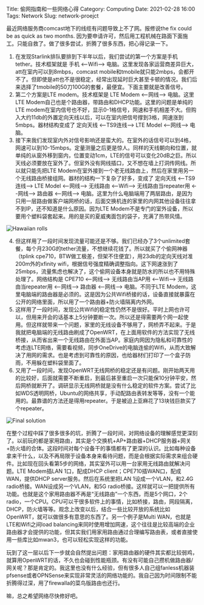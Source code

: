 Title: 偷网指南和一些网络心得
Category: Computing
Date: 2021-02-28 16:00
Tags: Network
Slug: network-proejct

最近网络服务商comcast地下的线缆有问题导致上不了网。报修说the fix could be as quick as two months. 因为要申请许可，然后用工程机械在路面下面施工。只能自救了。做了很多尝试，折腾了很多东西，把心得记录一下。

1. 在发现Starlink排队要排到下半年以后，我们尝试的第一个方案是手机tether。技术框架就是 手机 <--Wifi--> 电脑。这里发现各家运营商差异巨大，att在室内可以到8mbps，comcast mobile和tmobile就只能2mbps，会都开不了。但即使是att也不是很稳定，经常出现延时巨大甚至卡顿的情况。我们后来选择了tmobile的50刀100G的套餐，最便宜。下面主要就是改善信号。
2. 第二个方案是LTE modem。技术框架是 LTE Modem <--网线--> 电脑。这里LTE Modem自己也是个路由器，带路由和DHCP功能。这里的问题是单纯的LTE modem在室内信号也不好，显示0-1格信号，网速和手机相差不大。但购入大约11db的外置定向天线以后，可以在室内把信号撑到3格，网速涨到5mbps。器材结构变成了 定向天线 <--TS9连线--> LTE Model <--网线--> 电脑。
3. 接下来我们发现室内外对信号影响还是蛮大的。在室外的话信号可以到4格，网速可以到10-15mbps。定量测量之后更是惊人。同样的天线朝向和位置，就单纯的从窗外移到窗内，位置变动1cm，LTE的信号可以变化20dB之巨。所以天线必须要放在室外了。但室外没有网线插口，又不想在墙上打洞传网线。所以就只能先把LTE Modem在室外接到一个老无线路由上，然后在家里用另一个无线路由桥接组网。器材的结构一下复杂了好多，变成了 定向天线 <--TS9连线--> LTE Model <--网线--> 无线路由 <--Wifi--> 无线路由当repeater用 <--网线--> 路由器 <--网线--> 电脑。这里为什么电脑端用了两层路由，是因为只用一层路由做客户端网桥的话，后面交换机连的家里的内网其他设备往往拿不到IP，还不知道是什么原因。因为LTE Modem不是专门的室外设备，所以要用个塑料袋套起来。用的是买的夏威夷面包的袋子，充满了热带风情。

![Hawaiian rolls](/images/network_hawaiian.jpg)

4. 但这样用了一段时间发现流量可能还是不够。我们已经办了3个unlimited套餐，每个月230G的tether流量，不想继续花钱了。所以就买了个偷网神器（tplink cpe710，BTW做工极差，但架不住便宜），用23db的定向天线对准200m外的xfinity wifi，根据信号强度精确调整指向。这下网速涨到了25mbps，流量焦虑也解决了，这个偷网设备本身就是防水的所以也不用特殊处理了。网络结构是 CPE710 <--网线--> 无线路由当AP用 <--Wifi--> 无线路由当repeater用 <--网线--> 路由器 <--网线--> 电脑。不同于LTE Modem，这里电脑端的路由器是必须的。这是因为公共Wifi桥接的话，设备直接就暴露在公开的网络里面，所以用了一个路由器+防火墙隔离内外网。
5. 这样用了一段时间，发现公共Wifi的稳定性仍然不是很好。平时上网也许可以，但用来开会的话基本上5分钟要断一次。所以还是得需要两个网一起使用。但这样就带来一个问题，家里的无线设备不够用了，网桥弄不起来。于是我就把电脑端的无线路由刷成了OpenWRT，在上面用软件的方法实现了无线桥接，从而省出来一个无线路由在外面当AP。家庭内网因为隐私和可靠性的考虑连LTE网络，需要看视频，同步OneDrive的电脑连偷的Wifi，从而大致解决了用网的需求。也是考虑到可靠性的原因，也给器材们打印了一个盒子防雨，不用躲在塑料袋里面了。
6. 又用了一段时间，发现OpenWRT无线网桥的稳定还是有问题。刚开始两天用的比较好，后面就需要不断重启，到最后甚至重启一次只能保10分钟平安，然后网桥就断开了。调研显示无线网桥就是没有什么稳定的软件方案。尝试了比如WDS透明网桥，Ubuntu的网络共享，手动配路由表转发等等，没有一个能用的。最靠谱的方法还是得用repeater。于是被迫上亚麻花了13块钱巨款买了个repeater。

![Final solution](/images/network_cpe710.jpg)

在整个过程中踩了很多很多的坑，折腾了一段时间，对网络设备的理解感觉更深刻了。以前玩的都是家用路由，其实是个交换机+AP+路由器+DHCP服务器+网关+防火墙的合体。这段时间对每个设备干的事情都有了更深的认识。比如每种设备拿来干什么，以及不再局限于设备本身来看待问题，而是会根据实际需求来组合硬件。比如现在回头看第5步的网络，其实室外可以用一台家用无线路由就解决问题。LTE Modem插LAN 1口，配成DHCP client；CPE710插WAN口，配成WAN，提供DHCP server服务。然后在系统里把LAN 1设成一个VLAN，和2.4G radio桥接。WAN设成另一个VLAN，和5G radio桥接。这样就可以一把提供所有功能。也就是这个家用路由器不再是“无线路由”一个东西，而是5个网口，2个radio，一个CPU。CPU可以干很多软件上的事情，比如桥接，路由，网段隔离，DHCP，防火墙等等。观念上改变以后，结合一些比较开放的系统比如OpenWRT，就可以做很多有意思的东西了。另一个例子是Multi WAN，也就是LTE和Wifi之间load balancing来同时使用增加网速，这个往往是比较高端的企业路由器才会提供的功能，但其实我们用家用路由通过合理编写路由表，或者直接使用一些库比如mwan3，也可以轻松实现这样的功能。

玩到了这一层以后下一步就会自然提出问题：家用路由器的硬件其实都比较弱鸡，就算用OpenWRT的话，不久也会碰到性能瓶颈。有没有可能自己攒机做路由器/网关呢？那是肯定的。我这里也没有什么经验，但有很多人自己组fanless机器装pfsense或者OPNSense来实现非常灵活的网络功能的。我自己因为时间限制不能折腾得过深，用了firewalla的菜鸟版路由也还行。

嘛，总之希望网络尽快修好吧。
